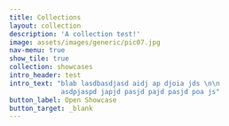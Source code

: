 ```yaml
---
title: Collections
layout: collection
description: 'A collection test!'
image: assets/images/generic/pic07.jpg
nav-menu: true
show_tile: true
collection: showcases
intro_header: test
intro_text: "blab lasdbasdjasd aidj ap djoia jds \n\n
             asdpjaspd japjd pasjd pajd pasjd poa js"
button_label: Open Showcase
button_target: _blank
---
```


